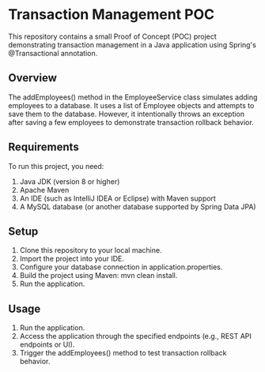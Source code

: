 # Transaction Management POC
This repository contains a small Proof of Concept (POC) project demonstrating transaction management in a Java application using Spring's @Transactional annotation.

## Overview
The addEmployees() method in the EmployeeService class simulates adding employees to a database. It uses a list of Employee objects and attempts to save them to the database. However, it intentionally throws an exception after saving a few employees to demonstrate transaction rollback behavior.

## Requirements
To run this project, you need:

1. Java JDK (version 8 or higher)
2. Apache Maven
3. An IDE (such as IntelliJ IDEA or Eclipse) with Maven support
4. A MySQL database (or another database supported by Spring Data JPA)

## Setup
1. Clone this repository to your local machine.
2. Import the project into your IDE.
3. Configure your database connection in application.properties.
4. Build the project using Maven: mvn clean install.
5. Run the application.

## Usage
1. Run the application.
2. Access the application through the specified endpoints (e.g., REST API endpoints or UI).
3. Trigger the addEmployees() method to test transaction rollback behavior.
